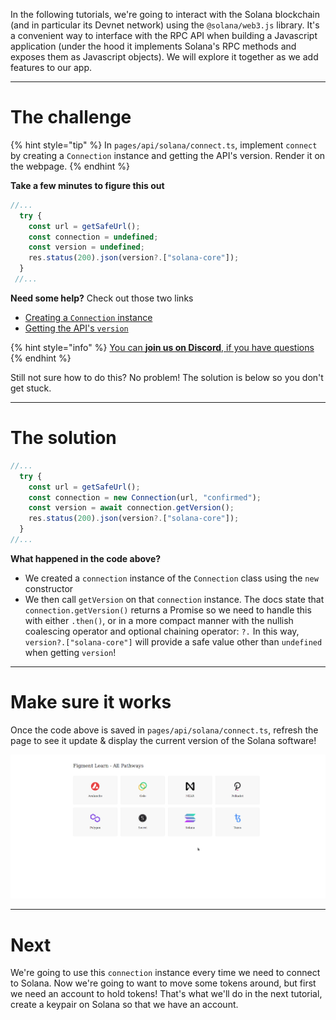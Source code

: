 In the following tutorials, we're going to interact with the Solana blockchain (and in particular its Devnet network) using the `@solana/web3.js` library. It's a convenient way to interface with the RPC API when building a Javascript application (under the hood it implements Solana's RPC methods and exposes them as Javascript objects). We will explore it together as we add features to our app.

----------------------------------

# The challenge

{% hint style="tip" %}
In `pages/api/solana/connect.ts`, implement `connect` by creating a `Connection` instance and getting the API's version. Render it on the webpage.
{% endhint %}

**Take a few minutes to figure this out**

```typescript
//...
  try {
    const url = getSafeUrl();
    const connection = undefined;
    const version = undefined;
    res.status(200).json(version?.["solana-core"]);
  }
 //...
```

**Need some help?** Check out those two links
* [Creating a `Connection` instance](https://solana-labs.github.io/solana-web3.js/classes/Connection.html#constructor)  
* [Getting the API's `version`](https://solana-labs.github.io/solana-web3.js/classes/Connection.html#getversion)

{% hint style="info" %}
[You can **join us on Discord**, if you have questions](https://discord.gg/fszyM7K)
{% endhint %}

Still not sure how to do this? No problem! The solution is below so you don't get stuck.

----------------------------------

# The solution

```typescript
//...
  try {
    const url = getSafeUrl();
    const connection = new Connection(url, "confirmed");
    const version = await connection.getVersion();
    res.status(200).json(version?.["solana-core"]);
  } 
//...
```

**What happened in the code above?**
* We created a `connection` instance of the `Connection` class using the `new` constructor
* We then call `getVersion` on that `connection` instance. The docs state that `connection.getVersion()` returns a Promise so we need to handle this with either `.then()`, or in a more compact manner with the nullish coalescing operator and optional chaining operator: `?.` In this way, `version?.["solana-core"]` will provide a safe value other than `undefined` when getting `version`!

-----------------------------
# Make sure it works

Once the code above is saved in `pages/api/solana/connect.ts`, refresh the page to see it update & display the current version of the Solana software!

![](../../../.gitbook/assets/solana-connect.gif)

-----------------------------

# Next

We're going to use this `connection` instance every time we need to connect to Solana. Now we're going to want to move some tokens around, but first we need an account to hold tokens! That's what we'll do in the next tutorial, create a keypair on Solana so that we have an account.
